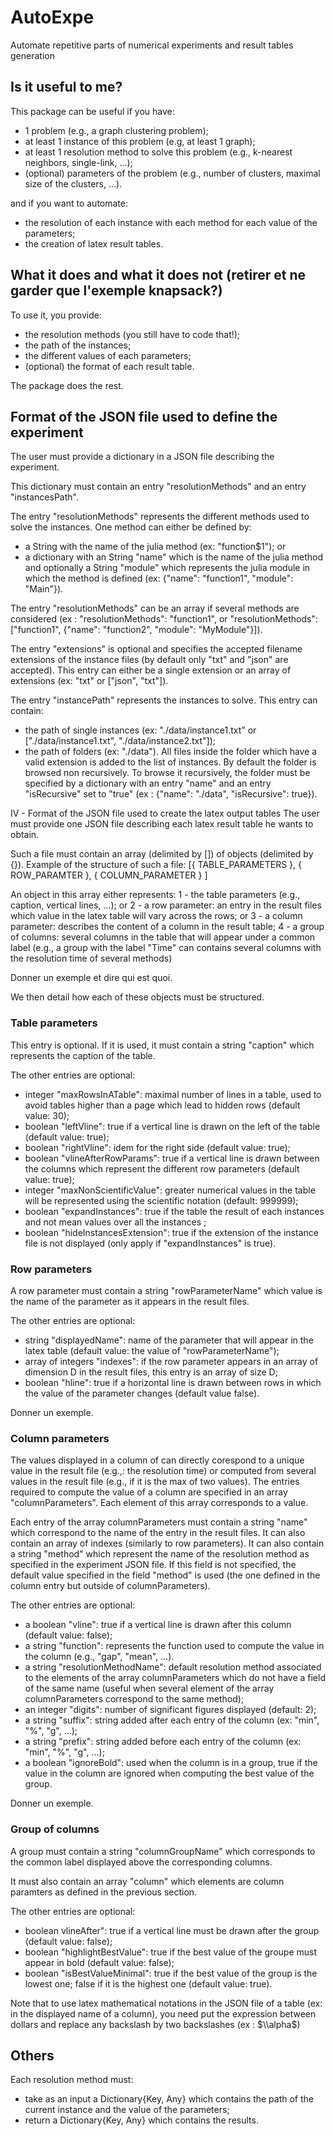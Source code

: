 # AutoExpe
Automate repetitive parts of numerical experiments and result tables generation

## Is it useful to me?
This package can be useful if you have:
* 1 problem (e.g., a graph clustering problem);
* at least 1 instance of this problem (e.g, at least 1 graph);
* at least 1 resolution method to solve this problem (e.g., k-nearest neighbors, single-link, ...);
* (optional) parameters of the problem (e.g., number of clusters, maximal size of the clusters, ...).

and if you want to automate:
* the resolution of each instance with each method for each value of the parameters;
* the creation of latex result tables.

## What it does and what it does not (retirer et ne garder que l'exemple knapsack?)

To use it, you provide:
* the resolution methods (you still have to code that!);
* the path of the instances;
* the different values of each parameters;
* (optional) the format of each result table.

The package does the rest.

## Format of the JSON file used to define the experiment
The user must provide a dictionary in a JSON file describing the experiment.

This dictionary must contain an entry "resolutionMethods" and an entry "instancesPath".

The entry "resolutionMethods" represents the different methods used to solve the instances. One method can either be defined by:
* a String with the name of the julia method (ex: "function$1"); or
* a dictionary with an String "name" which is the name of the julia method and optionally a String "module" which represents the julia module in which the method is defined (ex: {"name": "function1", "module": "Main"}).

The entry "resolutionMethods" can be an array if several methods are considered (ex : "resolutionMethods": "function1", or "resolutionMethods": ["function1", {"name": "function2", "module": "MyModule"}]).

The entry "extensions" is optional and specifies the accepted filename extensions of the instance files (by default only "txt" and "json" are accepted). This entry can either be a single extension or an array of extensions (ex: "txt" or ["json", "txt"]).

The entry "instancePath" represents the instances to solve. This entry can contain:
* the path of single instances (ex: "./data/instance1.txt" or ["./data/instance1.txt", "./data/instance2.txt"]);
* the path of folders (ex: "./data"). All files inside the folder which have a valid extension is added to the list of instances. By default the folder is browsed non recursively. To browse it recursively, the folder must be specified by a dictionary with an entry "name" and an entry "isRecursive" set to "true" (ex : {"name": "./data", "isRecursive": true}).

IV - Format of the JSON file used to create the latex output tables
The user must provide one JSON file describing each latex result table he wants to obtain. 

Such a file must contain an array (delimited by []) of objects (delimited by {}). Example of the structure of such a file:
    [{ TABLE_PARAMETERS },
     { ROW_PARAMTER },
     { COLUMN_PARAMETER }
    ]

An object in this array either represents:
 1 - the table parameters (e.g., caption, vertical lines, ...); or
 2 - a row parameter: an entry in the result files which value in the latex table will vary across the rows; or
 3 - a column parameter: describes the content of a column in the result table;
 4 - a group of columns: several columns in the table that will appear under a common label (e.g., a group with the label "Time" can contains several columns with the resolution time of several methods)

Donner un exemple et dire qui est quoi.

 We then detail how each of these objects must be structured.

### Table parameters
This entry is optional. If it is used, it must contain a string "caption" which represents the caption of the table.

The other entries are optional:
* integer "maxRowsInATable": maximal number of lines in a table, used to avoid tables higher than a page which lead to hidden rows (default value: 30);
* boolean "leftVline": true if a vertical line is drawn on the left of the table (default value: true);
* boolean "rightVline": idem for the right side (default value: true);
* boolean "vlineAfterRowParams": true if a vertical line is drawn between the columns which represent the different row parameters (default value: true);
* integer "maxNonScientificValue": greater numerical values in the table will be represented using the scientific notation (default: 999999);
* boolean "expandInstances": true if the table the result of each instances and not mean values over all the instances ;
* boolean "hideInstancesExtension": true if the extension of the instance file is not displayed (only apply if "expandInstances" is true).

### Row parameters
A row parameter must contain a string "rowParameterName" which value is the name of the parameter as it appears in the result files.

The other entries are optional:
* string "displayedName": name of the parameter that will appear in the latex table (default value: the value of "rowParameterName");
* array of integers "indexes": if the row parameter appears in an array of dimension D in the result files, this entry is an array of size D;
* boolean "hline": true if a horizontal line is drawn between rows in which the value of the parameter changes (default value false).

Donner un exemple.

### Column parameters
The values displayed in a column of can directly corespond to a unique value in the result file (e.g.,: the resolution time) or computed from several values in the result file (e.g., if it is the max of two values). The entries required to compute the value of a column are specified in an array "columnParameters". Each element of this array corresponds to a value.

Each entry of the array columnParameters must contain a string "name" which correspond to the name of the entry in the result files. It can also contain an array of indexes (similarly to row parameters). It can also contain a string "method" which represent the name of the resolution method as specified in the experiment JSON file. If this field is not specified, the default value specified in the field "method" is used (the one defined in the column entry but outside of columnParameters).

The other entries are optional:
* a boolean "vline": true if a vertical line is drawn after this column (default value: false);
* a string "function": represents the function used to compute the value in the column (e.g., "gap", "mean", ...).
* a string "resolutionMethodName": default resolution method associated to the elements of the array columnParameters which do not have a field of the same name (useful when several element of the array columnParameters correspond to the same method);
* an integer "digits": number of significant figures displayed (default: 2);
* a string "suffix": string added after each entry of the column (ex: "min", "%", "g", ...);
* a string "prefix": string added before each entry of the column (ex: "min", "%", "g", ...);
* a boolean "ignoreBold": used when the column is in a group, true if the value in the column are ignored when computing the best value of the group.

Donner un exemple.

### Group of columns
A group must contain a string "columnGroupName" which corresponds to the common label displayed above the corresponding columns.

It must also contain an array "column" which elements are column paramters as defined in the previous section.

The other entries are optional:
* boolean vlineAfter": true if a vertical line must be drawn after the group (default value: false);
* boolean "highlightBestValue": true if the best value of the groupe must appear in bold (default value: false);
* boolean "isBestValueMinimal": true if the best value of the group is the lowest one; false if it is the highest one (default value: true).

Note that to use latex mathematical notations in the JSON file of a table (ex: in the displayed name of a column), you need put the expression between dollars and replace any backslash by two backslashes (ex : $\\alpha$)

## Others
Each resolution method must:
* take as an input a Dictionary{Key, Any} which contains the path of the current instance and the value of the parameters;
* return a Dictionary{Key, Any} which contains the results.

